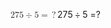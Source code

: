 <span class="katex"><span class="katex-mathml"><math xmlns="http://www.w3.org/1998/Math/MathML"><semantics><mrow><mn>275</mn><mo>÷</mo><mn>5</mn><mo>=</mo><mo stretchy="false">?</mo></mrow><annotation encoding="application/x-tex">275\div5=?</annotation></semantics></math></span><span class="katex-html" aria-hidden="true"><span class="base"><span class="strut" style="height:0.72777em;vertical-align:-0.08333em;"></span><span class="mord">2</span><span class="mord">7</span><span class="mord">5</span><span class="mspace" style="margin-right:0.2222222222222222em;"></span><span class="mbin">÷</span><span class="mspace" style="margin-right:0.2222222222222222em;"></span></span><span class="base"><span class="strut" style="height:0.64444em;vertical-align:0em;"></span><span class="mord">5</span><span class="mspace" style="margin-right:0.2777777777777778em;"></span><span class="mrel">=</span></span><span class="base"><span class="strut" style="height:0.69444em;vertical-align:0em;"></span><span class="mclose">?</span></span></span></span>